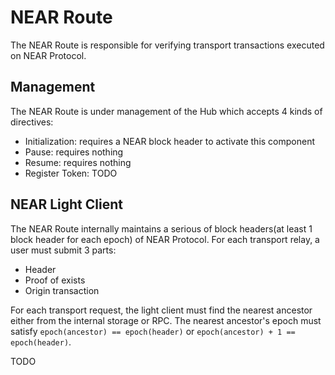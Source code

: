 # NEAR Route

The NEAR Route is responsible for verifying transport transactions executed on NEAR Protocol. 

## Management

The NEAR Route is under management of the Hub which accepts 4 kinds of directives:

- Initialization: requires a NEAR block header to activate this component
- Pause: requires nothing
- Resume: requires nothing
- Register Token: TODO

## NEAR Light Client

The NEAR Route internally maintains a serious of block headers(at least 1 block header for each epoch) of NEAR Protocol. For each transport relay, a user must submit 3 parts:

- Header
- Proof of exists
- Origin transaction

For each transport request, the light client must find the nearest ancestor either from the internal storage or RPC. The nearest ancestor's epoch must satisfy `epoch(ancestor) == epoch(header)` or `epoch(ancestor) + 1 == epoch(header)`.

TODO
